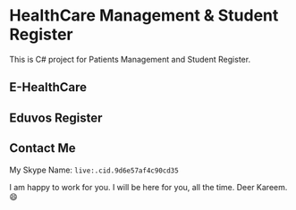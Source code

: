 # HealthCare Management & Student Register

This is C# project for Patients Management and Student Register.  

## E-HealthCare

## Eduvos Register

## Contact Me
My Skype Name: `live:.cid.9d6e57af4c90cd35`

I am happy to work for you. I will be here for you, all the time.
Deer Kareem. 😄
